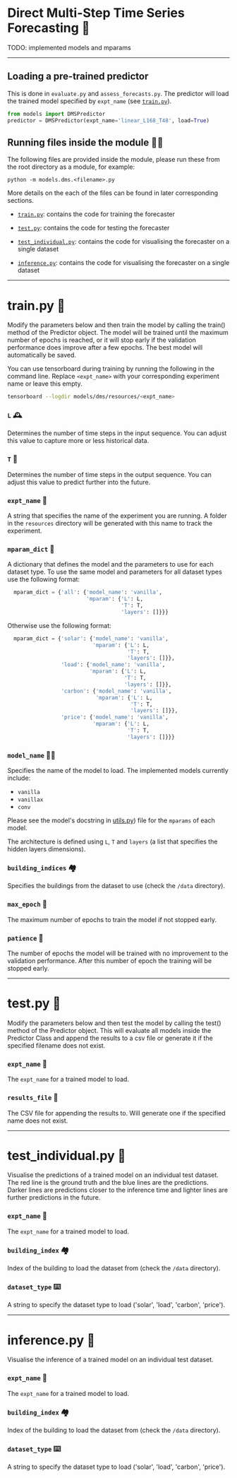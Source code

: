# Direct Multi-Step Time Series Forecasting 🔮
TODO: implemented models and mparams

---

## Loading a pre-trained predictor

This is done in `evaluate.py` and `assess_forecasts.py`. The predictor will load the trained model 
specified by `expt_name` (see [`train.py`](#trainpy-)).

```python
from models import DMSPredictor
predictor = DMSPredictor(expt_name='linear_L168_T48', load=True)
```

## Running files inside the module 🏃‍♀️
The following files are provided inside the module, please run these from the root directory as a module, for example:
```
python -m models.dms.<filename>.py
```

More details on the each of the files can be found in later corresponding sections.

- [`train.py`](#trainpy-): contains the code for training the forecaster

- [`test.py`](#testpy-): contains the code for testing the forecaster

- [`test_individual.py`](#test_individualpy-): contains the code for visualising the forecaster on a single dataset 

- [`inference.py`](#inferencepy-): contains the code for visualising the forecaster on a single dataset

---

# train.py 🚂
Modify the parameters below and then train the model by calling the train() method of the Predictor object. The model 
will be trained until the maximum number of epochs is reached, or it will stop early if the validation performance does 
improve after a few epochs. The best model will automatically be saved.


You can use tensorboard during training by running the following in the command line. Replace ```<expt_name>``` with your 
corresponding experiment name or leave this empty.

```bash
tensorboard --logdir models/dms/resources/<expt_name>
```

###  `L` 🕰️  
Determines the number of time steps in the input sequence. You can adjust this value to capture more or less historical 
data.

###   `T` 🌅
Determines the number of time steps in the output sequence. You can adjust this value to predict further into the 
future.

### `expt_name` 🧪
A string that specifies the name of the experiment you are running. A folder in the `resources` directory will
be generated with this name to track the experiment.

### `mparam_dict` 📜

A dictionary that defines the model and the parameters to use for each dataset type. To use the same 
model and parameters for all dataset types use the following format:

```python
  mparam_dict = {'all': {'model_name': 'vanilla',
                         'mparam': {'L': L,
                                    'T': T,
                                    'layers': []}}}
```

Otherwise use the following format:
```python
  mparam_dict = {'solar': {'model_name': 'vanilla',
                           'mparam': {'L': L,
                                      'T': T,
                                      'layers': []}},
                 'load': {'model_name': 'vanilla',
                          'mparam': {'L': L,
                                     'T': T,
                                     'layers': []}},
                 'carbon': {'model_name': 'vanilla',
                            'mparam': {'L': L,
                                       'T': T,
                                       'layers': []}},
                 'price': {'model_name': 'vanilla',
                           'mparam': {'L': L,
                                      'T': T,
                                      'layers': []}}}
```

### `model_name` 🕵️‍♂️
Specifies the name of the model to load. The implemented models currently include:
- `vanilla` 
- `vanillax`
- `conv`

Please see the model's docstring in [utils.py](models/dms/utils.py)) file for the `mparams` of each model.

The architecture is defined using `L`, `T` and `layers` (a list that specifies the hidden layers dimensions).

### `building_indices` 🏘️
Specifies the buildings from the dataset to use (check the `/data` directory).

### `max_epoch` 💯
The maximum number of epochs to train the model if not stopped early.

### `patience` 🐢
The number of epochs the model will be trained with no improvement to the validation performance. After this number of 
epoch the training will be stopped early.


---

# test.py 🧫
Modify the parameters below and then test the model by calling the test() method of the Predictor object. This will 
evaluate all models inside the Predictor Class and append the results to a csv file or generate it if the specified
filename does not exist. 

### `expt_name` 🧪
The `expt_name` for a trained model to load.

### `results_file` 👀
The CSV file for appending the results to. Will generate one if the specified name does not exist.

--- 

# test_individual.py 🔬
Visualise the predictions of a trained model on an individual test dataset. The red line is the ground truth and the
blue lines are the predictions. Darker lines are predictions closer to the inference time and lighter lines are further 
predictions in the future.


### `expt_name` 🧪
The `expt_name` for a trained model to load.

### `building_index` 🏘️
Index of the building to load the dataset from (check the `/data` directory).

### `dataset_type` ⌨️
A string to specify the dataset type to load ('solar', 'load', 'carbon', 'price').

--- 

# inference.py 🤔
Visualise the inference of a trained model on an individual test dataset.

### `expt_name` 🧪
The `expt_name` for a trained model to load.

### `building_index` 🏘️
Index of the building to load the dataset from (check the `/data` directory).

### `dataset_type` ⌨️
A string to specify the dataset type to load ('solar', 'load', 'carbon', 'price').